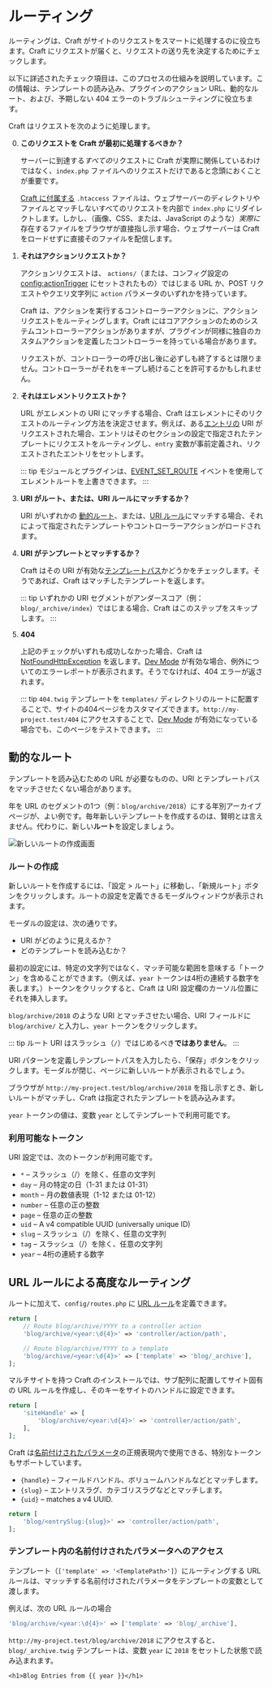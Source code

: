 # ルーティング

ルーティングは、Craft がサイトのリクエストをスマートに処理するのに役立ちます。Craft にリクエストが届くと、リクエストの送り先を決定するためにチェックします。

以下に詳述されたチェック項目は、このプロセスの仕組みを説明しています。この情報は、テンプレートの読み込み、プラグインのアクション URL、動的なルート、および、予期しない 404 エラーのトラブルシューティングに役立ちます。

Craft はリクエストを次のように処理します。


0. **このリクエストを Craft が最初に処理するべきか？**

   サーバーに到達する*すべての*リクエストに Craft が実際に関係しているわけではなく、`index.php` ファイルへのリクエストだけであると念頭におくことが重要です。

   [Craft に付属する](https://github.com/craftcms/craft/blob/master/web/.htaccess) `.htaccess` ファイルは、ウェブサーバーのディレクトリやファイルとマッチしないすべてのリクエストを内部で `index.php` にリダイレクトします。しかし、（画像、CSS、または、JavaScript のような）*実際に*存在するファイルをブラウザが直接指し示す場合、ウェブサーバーは Craft をロードせずに直接そのファイルを配信します。

1. **それはアクションリクエストか？**

   アクションリクエストは、 `actions/`（または、コンフィグ設定の <config:actionTrigger> にセットされたもの）ではじまる URL か、POST リクエストやクエリ文字列に `action` パラメータのいずれかを持っています。

   Craft は、アクションを実行するコントローラーアクションに、アクションリクエストをルーティングします。Craft にはコアアクションのためのシステムコントローラーアクションがありますが、プラグインが同様に独自のカスタムアクションを定義したコントローラーを持っている場合があります。

   リクエストが、コントローラーの呼び出し後に必ずしも終了するとは限りません。コントローラーがそれをキープし続けることを許可するかもしれません。

2. **それはエレメントリクエストか？**

   URL がエレメントの URI にマッチする場合、Craft はエレメントにそのリクエストのルーティング方法を決定させます。例えば、ある[エントリの](sections-and-entries.md) URI がリクエストされた場合、エントリはそのセクションの設定で指定されたテンプレートにリクエストをルーティングし、`entry` 変数が事前定義され、リクエストされたエントリをセットします。

   ::: tip モジュールとプラグインは、[EVENT_SET_ROUTE](api:craft\base\Element::EVENT_SET_ROUTE) イベントを使用してエレメントルートを上書きできます。 :::

3. **URI がルート、または、URI ルールにマッチするか？**

   URI がいずれかの [動的ルート](#dynamic-routes)、または、[URI ルール](#advanced-routing-with-url-rules)にマッチする場合、それによって指定されたテンプレートやコントローラーアクションがロードされます。

4. **URI がテンプレートとマッチするか？**

   Craft はその URI が有効な[テンプレートパス](dev/README.md#template-paths)かどうかをチェックします。そうであれば、Craft はマッチしたテンプレートを返します。

   ::: tip いずれかの URI セグメントがアンダースコア（例：`blog/_archive/index`）ではじまる場合、Craft はこのステップをスキップします。 :::

5. **404**

   上記のチェックがいずれも成功しなかった場合、Craft は [NotFoundHttpException](api:yii\web\NotFoundHttpException) を返します。[Dev Mode](config:devMode) が有効な場合、例外についてのエラーレポートが表示されます。そうでなければ、404 エラーが返されます。

   ::: tip `404.twig` テンプレートを `templates/` ディレクトリのルートに配置することで、サイトの404ページをカスタマイズできます。`http://my-project.test/404` にアクセスすることで、[Dev Mode](config:devMode) が有効になっている場合でも、このページをテストできます。 :::


## 動的なルート

テンプレートを読み込むための URL が必要なものの、URI とテンプレートパスをマッチさせたくない場合があります。

年を URL のセグメントの1つ（例：`blog/archive/2018`）にする年別アーカイブページが、よい例です。毎年新しいテンプレートを作成するのは、賢明とは言えません。代わりに、新しい**ルート**を設定しましょう。

![新しいルートの作成画面](./images/routing-creating-new-route.png)

### ルートの作成

新しいルートを作成するには、「設定 > ルート」に移動し、「新規ルート」ボタンをクリックします。ルートの設定を定義できるモーダルウィンドウが表示されます。

モーダルの設定は、次の通りです。

* URI がどのように見えるか？
* どのテンプレートを読み込むか？

最初の設定には、特定の文字列ではなく、マッチ可能な範囲を意味する「トークン」を含めることができます。（例えば、`year` トークンは4桁の連続する数字を表します。）トークンをクリックすると、Craft は URI 設定欄のカーソル位置にそれを挿入します。

`blog/archive/2018` のような URI とマッチさせたい場合、URI フィールドに `blog/archive/` と入力し、`year` トークンをクリックします。

::: tip ルート URI はスラッシュ（`/`）ではじめるべき**ではありません**。 :::

URI パターンを定義しテンプレートパスを入力したら、「保存」ボタンをクリックします。モーダルが閉じ、ページに新しいルートが表示されるでしょう。

ブラウザが `http://my-project.test/blog/archive/2018` を指し示すとき、新しいルートがマッチし、Craft は指定されたテンプレートを読み込みます。

`year` トークンの値は、変数 `year` としてテンプレートで利用可能です。


### 利用可能なトークン

URI 設定では、次のトークンが利用可能です。

* `*` – スラッシュ（/）を除く、任意の文字列
* `day` – 月の特定の日（1-31 または 01-31）
* `month` – 月の数値表現（1-12 または 01-12）
* `number` – 任意の正の整数
* `page` – 任意の正の整数
* `uid` – A v4 compatible UUID (universally unique ID)
* `slug` – スラッシュ（/）を除く、任意の文字列
* `tag` – スラッシュ（/）を除く、任意の文字列
* `year` – 4桁の連続する数字


## URL ルールによる高度なルーティング

ルートに加えて、`config/routes.php` に [URL ルール](https://www.yiiframework.com/doc/guide/2.0/en/runtime-routing#url-rules)を定義できます。

```php
return [
    // Route blog/archive/YYYY to a controller action
    'blog/archive/<year:\d{4}>' => 'controller/action/path',

    // Route blog/archive/YYYY to a template
    'blog/archive/<year:\d{4}>' => ['template' => 'blog/_archive'],
];
```

マルチサイトを持つ Craft のインストールでは、サブ配列に配置してサイト固有の URL ルールを作成し、そのキーをサイトのハンドルに設定できます。

```php
return [
    'siteHandle' => [
        'blog/archive/<year:\d{4}>' => 'controller/action/path',
    ],
];
```

Craft は[名前付けされたパラメータ](https://www.yiiframework.com/doc/guide/2.0/en/runtime-routing#named-parameters)の正規表現内で使用できる、特別なトークンもサポートしています。

- `{handle}` – フィールドハンドル、ボリュームハンドルなどとマッチします。
- `{slug}` – エントリスラグ、カテゴリスラグなどとマッチします。
- `{uid}` – matches a v4 UUID.

```php
return [
    'blog/<entrySlug:{slug}>' => 'controller/action/path',
];
```

### テンプレート内の名前付けされたパラメータへのアクセス

テンプレート（`['template' => '<TemplatePath>']`）にルーティングする URL ルールは、マッッチする名前付けされたパラメータをテンプレートの変数として渡します。

例えば、次の URL ルールの場合

```php
'blog/archive/<year:\d{4}>' => ['template' => 'blog/_archive'],
```

`http://my-project.test/blog/archive/2018` にアクセスすると、`blog/_archive.twig` テンプレートは、変数 `year` に `2018` をセットした状態で読み込まれます。

```twig
<h1>Blog Entries from {{ year }}</h1>
```
